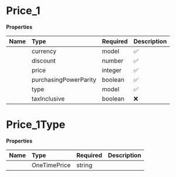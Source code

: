 # Price_1



**Properties**

| Name | Type | Required | Description |
| :-------- | :----------| :----------| :----------|
    | currency | model | ✅ |  |
    | discount | number | ✅ | Discount applied to the price, represented as a percentage (0 to 100). |
    | price | integer | ✅ | The payment amount. Represented in the lowest denomination of the currency (e.g., cents for USD). For example, to charge $1.00, pass `100`. |
    | purchasingPowerParity | boolean | ✅ | Indicates if purchasing power parity adjustments are applied to the price. Purchasing power parity feature is not available as of now |
    | type | model | ✅ |  |
    | taxInclusive | boolean | ❌ | Indicates if the price is tax inclusive |

# Price_1Type



**Properties**

| Name | Type | Required | Description |
| :-------- | :----------| :----------| :----------|
    | OneTimePrice | string |  | one_time_price |





<!-- This file was generated by liblab | https://liblab.com/ -->